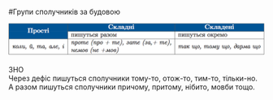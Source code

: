 #Групи сполучникiв за будовою

<div class="center">
<img src="../pics/11/5.png" width="700px" class="center"/>
</div>
<br>


<div class="add-wrap">
<span class="add">ЗНО</span>
<div class="add-text">
Через дефiс пишуться сполучники <span class="p1">тому-то, отож-то, тим-то, тiльки-но</span>.<br>
А разом пишуться сполучники причому, притому, нiбито, мовби тощо.
</div>
<br>